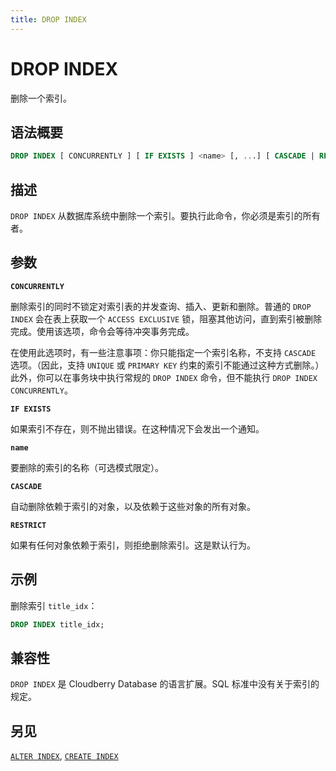 ```yaml
---
title: DROP INDEX
---
```


# DROP INDEX

删除一个索引。

## 语法概要

```sql
DROP INDEX [ CONCURRENTLY ] [ IF EXISTS ] <name> [, ...] [ CASCADE | RESTRICT ]
```

## 描述

`DROP INDEX` 从数据库系统中删除一个索引。要执行此命令，你必须是索引的所有者。

## 参数

**`CONCURRENTLY`**

删除索引的同时不锁定对索引表的并发查询、插入、更新和删除。普通的 `DROP INDEX` 会在表上获取一个 `ACCESS EXCLUSIVE` 锁，阻塞其他访问，直到索引被删除完成。使用该选项，命令会等待冲突事务完成。

在使用此选项时，有一些注意事项：你只能指定一个索引名称，不支持 `CASCADE` 选项。（因此，支持 `UNIQUE` 或 `PRIMARY KEY` 约束的索引不能通过这种方式删除。）此外，你可以在事务块中执行常规的 `DROP INDEX` 命令，但不能执行 `DROP INDEX CONCURRENTLY`。

**`IF EXISTS`**

如果索引不存在，则不抛出错误。在这种情况下会发出一个通知。

**`name`**

要删除的索引的名称（可选模式限定）。

**`CASCADE`**

自动删除依赖于索引的对象，以及依赖于这些对象的所有对象。

**`RESTRICT`**

如果有任何对象依赖于索引，则拒绝删除索引。这是默认行为。

## 示例

删除索引 `title_idx`：

```sql
DROP INDEX title_idx;
```

## 兼容性

`DROP INDEX` 是 Cloudberry Database 的语言扩展。SQL 标准中没有关于索引的规定。

## 另见

[`ALTER INDEX`](https://github.com/cloudberrydb/cloudberrydb-site/blob/cbdb-doc-validation/docs/sql-stmts/sql-stmt-alter-index.md), [`CREATE INDEX`](/docs/sql-stmts/sql-stmt-create-index.md)
